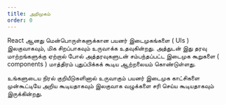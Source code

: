 ```yaml
---
title: அறிமுகம்
order: 0
---
```


React ஆனது மென்பொருள்களுக்கான பயனர் இடைமுகங்களை ( UIs ) இலகுவாகவும், மிக சிறப்பாகவும் உருவாக்க உதவுகின்றது. அத்துடன் இது தரவு மாற்றங்களுக்கு ஏற்றால் போல் அத்தரவுகளுடன் சம்பந்தப்பட்ட இடைமுக கூறுகளை ( components ) மாத்திரம் புதுப்பிக்கக் கூடிய ஆற்றலையம் கொண்டுள்ளது.

உங்களுடைய நிரல் குறியீடுகளினால் உருவாகும் பயனர் இடைமுக காட்சிகளை முன்கூட்டியே அறிய கூடியதாகவும் இலகுவாக வழுக்களை சரி செய்ய கூடியதாகவும் இருக்கின்றது.
